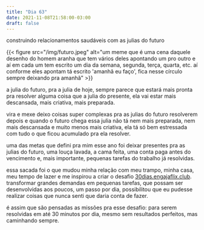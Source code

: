 ```yaml
---
title: "Dia 63"
date: 2021-11-08T21:58:00-03:00
draft: false
---
```


construindo relacionamentos saudáveis com as julias do futuro

{{< figure src="/img/futuro.jpeg" alt="um meme que é uma cena daquele desenho do homem aranha que tem vários deles apontando um pro outro e aí em cada um tem escrito um dia da semana, segunda, terça, quarta, etc. aí conforme eles apontam tá escrito 'amanhã eu faço', fica nesse círculo sempre deixando pra amanhã" >}}

a julia do futuro, pra a julia de hoje, sempre parece que estará mais pronta pra resolver alguma coisa que a julia do presente, ela vai estar mais descansada, mais criativa, mais preparada. 

vira e mexe deixo coisas super complexas pra as julias do futuro resolverem depois e quando o futuro chega essa julia não tá nem mais preparada, nem mais descansada e muito menos mais criativa, ela tá só bem estressada com tudo o que ficou acumulado pra ela resolver.

uma das metas que defini pra mim esse ano foi deixar presentes pra as julias do futuro, uma louça lavada, a cama feita, uma conta paga antes do vencimento e, mais importante, pequenas tarefas do trabalho já resolvidas.

essa sacada foi o que mudou minha relação com meu trampo, minha casa, meu tempo de lazer e me inspirou a criar o desafio [30dias.engajaflix.club](https://30dias.engajaflix.club). transformar grandes demandas em pequenas tarefas, que possam ser desenvolvidas aos poucos, um passo por dia, possibilitou que eu pudesse realizar coisas que nunca senti que daria conta de fazer.

é assim que são pensadas as missões pra esse desafio: para serem resolvidas em até 30 minutos por dia, mesmo sem resultados perfeitos, mas caminhando sempre.